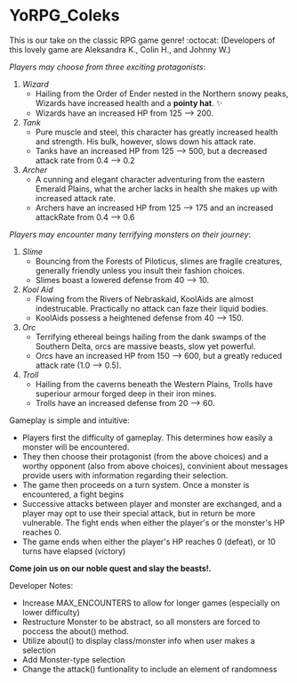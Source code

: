 # YoRPG_Coleks
This is our take on the classic RPG game genre! :octocat:
(Developers of this lovely game are Aleksandra K., Colin H., and Johnny W.)

*Players may choose from three exciting protagonists*:
1. *Wizard*
    * Hailing from the Order of Ender nested in the Northern snowy peaks, Wizards have increased health and a **pointy hat**. :sparkles:
    * Wizards have an increased HP from 125 --> 200.
2. *Tank*
    * Pure muscle and steel, this character has greatly increased health and strength. His bulk, however, slows down his attack rate.
    * Tanks have an increased HP from 125 --> 500, but a decreased attack rate from 0.4 --> 0.2
3. *Archer*
    * A cunning and elegant character adventuring from the eastern Emerald Plains, what the archer lacks in health she makes up with increased attack rate.
    * Archers have an increased HP from 125 --> 175 and an increased attackRate from 0.4 --> 0.6


*Players may encounter many terrifying monsters on their journey*:

1. *Slime*
   * Bouncing from the Forests of Piloticus, slimes are fragile creatures, generally friendly unless you insult their fashion choices.
   * Slimes boast a lowered defense from 40 --> 10.
2. *Kool Aid*
   * Flowing from the Rivers of Nebraskaid, KoolAids are almost indestrucable. Practically no attack can faze their liquid bodies. 
   * KoolAids possess a heightened defense from 40 --> 150.
3. *Orc*
   * Terrifying ethereal beings hailing from the dank swamps of the Southern Delta, orcs are massive beasts, slow yet powerful.
   * Orcs have an increased HP from 150 --> 600, but a greatly reduced attack rate (1.0 --> 0.5).
4. *Troll*
   * Hailing from the caverns beneath the Western Plains, Trolls have superiour armour forged deep in their iron mines. 
   * Trolls have an increased defense from 20 --> 60.




Gameplay is simple and intuitive:

* Players first the difficulty of gameplay. This determines how easily a monster will be encountered. 
* They then choose their protagonist (from the above choices) and a worthy opponent (also from above choices), convinient about messages provide users with information regarding their selection. 
* The game then proceeds on a turn system. Once a monster is encountered, a fight begins 
* Successive attacks between player and monster are exchanged, and a player may opt to use their special attack, but in return be more vulnerable. The fight ends when either the player's or the monster's HP reaches 0.
* The game ends when either the player's HP reaches 0 (defeat), or 10 turns have elapsed (victory)

**Come join us on our noble quest and slay the beasts!.**


Developer Notes:

* Increase MAX_ENCOUNTERS to allow for longer games (especially on lower difficulty)
* Restructure Monster to be abstract, so all monsters are forced to poccess the about() method.
* Utilize about() to display class/monster info when user makes a selection
* Add Monster-type selection
* Change the attack() funtionality to include an element of randomness
